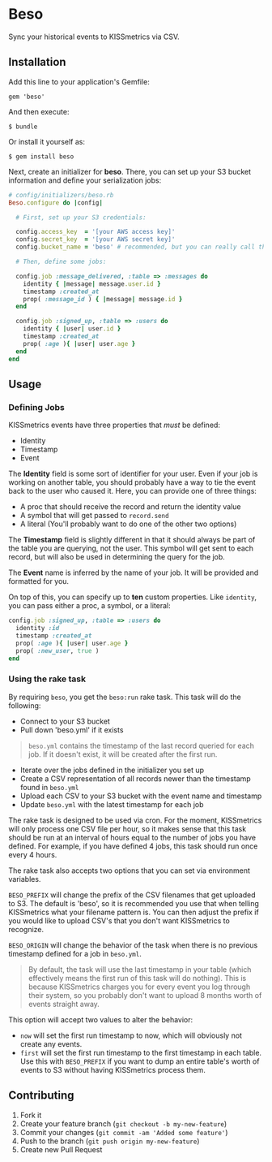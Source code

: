 # Beso

Sync your historical events to KISSmetrics via CSV.

## Installation

Add this line to your application's Gemfile:

    gem 'beso'

And then execute:

    $ bundle

Or install it yourself as:

    $ gem install beso

Next, create an initializer for **beso**. There, you can set up your S3 bucket information and define your
serialization jobs:

``` rb
# config/initializers/beso.rb
Beso.configure do |config|

  # First, set up your S3 credentials:

  config.access_key  = '[your AWS access key]'
  config.secret_key  = '[your AWS secret key]'
  config.bucket_name = 'beso' # recommended, but you can really call this anything

  # Then, define some jobs:

  config.job :message_delivered, :table => :messages do
    identity { |message| message.user.id }
    timestamp :created_at
    prop( :message_id ) { |message| message.id }
  end

  config.job :signed_up, :table => :users do
    identity { |user| user.id }
    timestamp :created_at
    prop( :age ){ |user| user.age }
  end
end
```

## Usage

### Defining Jobs

KISSmetrics events have three properties that *must* be defined:

- Identity
- Timestamp
- Event

The **Identity** field is some sort of identifier for your user. Even if your job
is working on another table, you should probably have a way to tie the event back
to the user who caused it. Here, you can provide one of three things:

- A proc that should receive the record and return the identity value
- A symbol that will get passed to `record.send`
- A literal (You'll probably want to do one of the other two options)

The **Timestamp** field is slightly different in that it should always be part of
the table you are querying, not the user. This symbol will get sent to each record,
but will also be used in determining the query for the job.

The **Event** name is inferred by the name of your job. It will be provided and
formatted for you.

On top of this, you can specify up to **ten** custom properties. Like `identity`,
you can pass either a proc, a symbol, or a literal:

``` rb
config.job :signed_up, :table => :users do
  identity :id
  timestamp :created_at
  prop( :age ){ |user| user.age }
  prop( :new_user, true )
end
```

### Using the rake task

By requiring `beso`, you get the `beso:run` rake task. This task will do the following:

- Connect to your S3 bucket
- Pull down 'beso.yml' if it exists

> `beso.yml` contains the timestamp of the last record queried for each job.
> If it doesn't exist, it will be created after the first run.

- Iterate over the jobs defined in the initializer you set up
- Create a CSV representation of all records newer than the timestamp found in `beso.yml`
- Upload each CSV to your S3 bucket with the event name and timestamp
- Update `beso.yml` with the latest timestamp for each job

The rake task is designed to be used via cron. For the moment, KISSmetrics will only process
one CSV file per hour, so it makes sense that this task should be run at an interval of hours
equal to the number of jobs you have defined. For example, if you have defined 4 jobs, this
task should run once every 4 hours.

The rake task also accepts two options that you can set via environment variables.

`BESO_PREFIX` will change the prefix of the CSV filenames that get uploaded to S3. The default
is 'beso', so it is recommended you use that when telling KISSmetrics what your filename
pattern is. You can then adjust the prefix if you would like to upload CSV's that you don't
want KISSmetrics to recognize.

`BESO_ORIGIN` will change the behavior of the task when there is no previous timestamp
defined for a job in `beso.yml`.

> By default, the task will use the last timestamp in your table (which effectively
> means the first run of this task will do nothing). This is because KISSmetrics
> charges you for every event you log through their system, so you probably don't
> want to upload 8 months worth of events straight away.

This option will accept two values to alter the behavior:

- `now` will set the first run timestamp to now, which will obviously not create any events.
- `first` will set the first run timestamp to the first timestamp in each table. Use this with
  `BESO_PREFIX` if you want to dump an entire table's worth of events to S3 without having
  KISSmetrics process them.

## Contributing

1. Fork it
2. Create your feature branch (`git checkout -b my-new-feature`)
3. Commit your changes (`git commit -am 'Added some feature'`)
4. Push to the branch (`git push origin my-new-feature`)
5. Create new Pull Request
